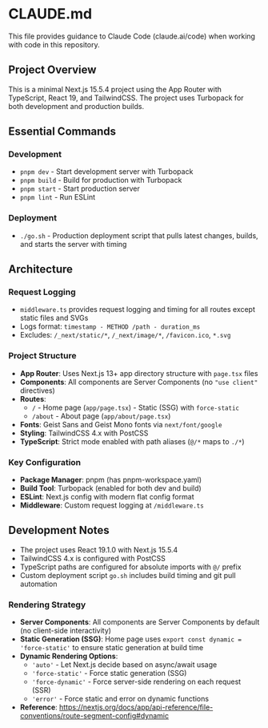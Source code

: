 # CLAUDE.md

This file provides guidance to Claude Code (claude.ai/code) when working with code in this repository.

## Project Overview

This is a minimal Next.js 15.5.4 project using the App Router with TypeScript, React 19, and TailwindCSS. The project uses Turbopack for both development and production builds.

## Essential Commands

### Development
- `pnpm dev` - Start development server with Turbopack
- `pnpm build` - Build for production with Turbopack
- `pnpm start` - Start production server
- `pnpm lint` - Run ESLint

### Deployment
- `./go.sh` - Production deployment script that pulls latest changes, builds, and starts the server with timing

## Architecture

### Request Logging
- `middleware.ts` provides request logging and timing for all routes except static files and SVGs
- Logs format: `timestamp - METHOD /path - duration_ms`
- Excludes: `/_next/static/*`, `/_next/image/*`, `/favicon.ico`, `*.svg`

### Project Structure
- **App Router**: Uses Next.js 13+ app directory structure with `page.tsx` files
- **Components**: All components are Server Components (no `"use client"` directives)
- **Routes**:
  - `/` - Home page (`app/page.tsx`) - Static (SSG) with `force-static`
  - `/about` - About page (`app/about/page.tsx`)
- **Fonts**: Geist Sans and Geist Mono fonts via `next/font/google`
- **Styling**: TailwindCSS 4.x with PostCSS
- **TypeScript**: Strict mode enabled with path aliases (`@/*` maps to `./*`)

### Key Configuration
- **Package Manager**: pnpm (has pnpm-workspace.yaml)
- **Build Tool**: Turbopack (enabled for both dev and build)
- **ESLint**: Next.js config with modern flat config format
- **Middleware**: Custom request logging at `/middleware.ts`

## Development Notes

- The project uses React 19.1.0 with Next.js 15.5.4
- TailwindCSS 4.x is configured with PostCSS
- TypeScript paths are configured for absolute imports with `@/` prefix
- Custom deployment script `go.sh` includes build timing and git pull automation

### Rendering Strategy
- **Server Components**: All components are Server Components by default (no client-side interactivity)
- **Static Generation (SSG)**: Home page uses `export const dynamic = 'force-static'` to ensure static generation at build time
- **Dynamic Rendering Options**:
  - `'auto'` - Let Next.js decide based on async/await usage
  - `'force-static'` - Force static generation (SSG)
  - `'force-dynamic'` - Force server-side rendering on each request (SSR)
  - `'error'` - Force static and error on dynamic functions
- **Reference**: https://nextjs.org/docs/app/api-reference/file-conventions/route-segment-config#dynamic
